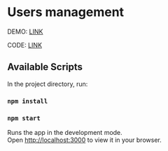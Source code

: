 # Users management

DEMO: [LINK](https://karinakudatska.github.io/users-management/)

CODE: [LINK](https://github.com/karinaKudatska/users_management)

## Available Scripts

In the project directory, run:

### `npm install`

### `npm start`

Runs the app in the development mode.\
Open [http://localhost:3000](http://localhost:3000) to view it in your browser.

